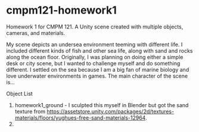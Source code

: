 # cmpm121-homework1
Homework 1 for CMPM 121. A Unity scene created with multiple objects, cameras, and materials. 

  My scene depicts an undersea environment teeming with different life. I included different kinds of fish and other sea life, along with sand and rocks along the ocean floor. Originally, I was planning on doing either a simple desk or city scene, but I wanted to challenge myself and do something different. I settled on the sea because I am a big fan of marine biology and love underwater environments in games. The main character of the scene is...
  
Object List
1. homework1_ground - I sculpted this myself in Blender but got the sand texture from https://assetstore.unity.com/packages/2d/textures-materials/floors/yughues-free-sand-materials-12964. 
2. 
